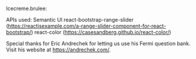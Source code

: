 Icecreme.brulee:

APIs used:
Semantic UI
react-bootstrap-range-slider (https://reactjsexample.com/a-range-slider-component-for-react-bootstrap/)
react-color (https://casesandberg.github.io/react-color/)

Special thanks for Eric Andrechek for letting us use his Fermi question bank. Visit his website at https://andrechek.com/.
